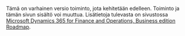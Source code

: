 Tämä on varhainen versio toiminto, jota kehitetään edelleen. Toiminto ja tämän sivun sisältö voi muuttua. Lisätietoja tulevasta on sivustossa [Microsoft Dynamics 365 for Finance and Operations, Business edition Roadmap](https://go.microsoft.com/fwlink/?linkid=842139).
